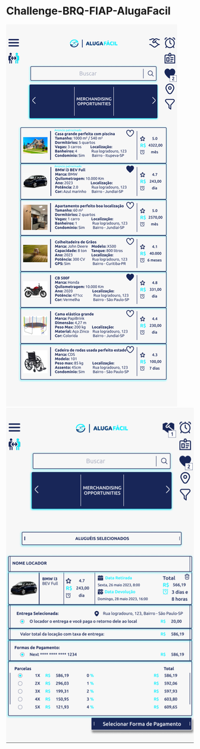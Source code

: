 # Challenge-BRQ-FIAP-AlugaFacil

<img src="/FrontEnd/assets/images/Alugafacil.png">
<img src="/FrontEnd/assets/images/Alugafacil2.png">
